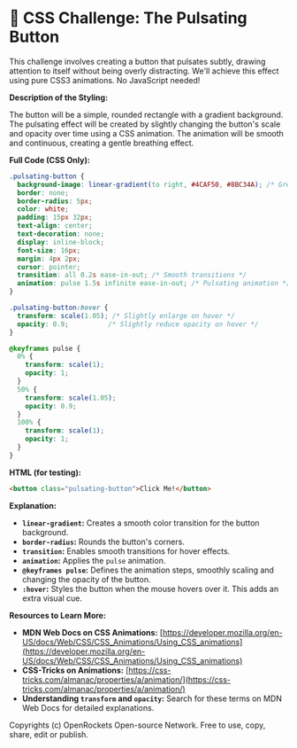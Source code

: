 # 🐞 CSS Challenge:  The Pulsating Button


This challenge involves creating a button that pulsates subtly, drawing attention to itself without being overly distracting. We'll achieve this effect using pure CSS3 animations.  No JavaScript needed!


**Description of the Styling:**

The button will be a simple, rounded rectangle with a gradient background.  The pulsating effect will be created by slightly changing the button's scale and opacity over time using a CSS animation.  The animation will be smooth and continuous, creating a gentle breathing effect.


**Full Code (CSS Only):**

```css
.pulsating-button {
  background-image: linear-gradient(to right, #4CAF50, #8BC34A); /* Green gradient */
  border: none;
  border-radius: 5px;
  color: white;
  padding: 15px 32px;
  text-align: center;
  text-decoration: none;
  display: inline-block;
  font-size: 16px;
  margin: 4px 2px;
  cursor: pointer;
  transition: all 0.2s ease-in-out; /* Smooth transitions */
  animation: pulse 1.5s infinite ease-in-out; /* Pulsating animation */
}

.pulsating-button:hover {
  transform: scale(1.05); /* Slightly enlarge on hover */
  opacity: 0.9;          /* Slightly reduce opacity on hover */
}

@keyframes pulse {
  0% {
    transform: scale(1);
    opacity: 1;
  }
  50% {
    transform: scale(1.05);
    opacity: 0.9;
  }
  100% {
    transform: scale(1);
    opacity: 1;
  }
}
```

**HTML (for testing):**

```html
<button class="pulsating-button">Click Me!</button>
```

**Explanation:**

* **`linear-gradient`:** Creates a smooth color transition for the button background.
* **`border-radius`:** Rounds the button's corners.
* **`transition`:** Enables smooth transitions for hover effects.
* **`animation`:** Applies the `pulse` animation.
* **`@keyframes pulse`:** Defines the animation steps, smoothly scaling and changing the opacity of the button.
* **`:hover`:** Styles the button when the mouse hovers over it.  This adds an extra visual cue.


**Resources to Learn More:**

* **MDN Web Docs on CSS Animations:** [https://developer.mozilla.org/en-US/docs/Web/CSS/CSS_Animations/Using_CSS_animations](https://developer.mozilla.org/en-US/docs/Web/CSS/CSS_Animations/Using_CSS_animations)
* **CSS-Tricks on Animations:** [https://css-tricks.com/almanac/properties/a/animation/](https://css-tricks.com/almanac/properties/a/animation/)
* **Understanding `transform` and `opacity`:** Search for these terms on MDN Web Docs for detailed explanations.


Copyrights (c) OpenRockets Open-source Network. Free to use, copy, share, edit or publish.


